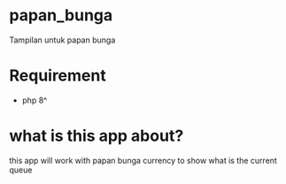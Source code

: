 # papan_bunga
Tampilan untuk papan bunga

# Requirement
- php 8^

# what is this app about?
this app will work with papan bunga currency to show what is the current queue

